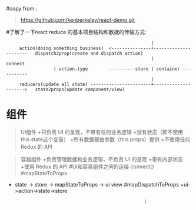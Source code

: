 #copy from :

> https://github.com/kenberkeley/react-demo.git


#了解了一下react reduce 的基本项目结构和数据的传输方式:
```
                                                       |
     action(doing something business)  <---------------+----------------------   dispatch2prop(create and dispatch action)
                                                       |             connect
                  | action.type        ----------store | container -----------
                                                       |
     reducers(update all state) -----------------------+--------------------->   state2props(update component/view)
```
     
 # 组件
>UI组件
+只负责 UI 的呈现，不带有任何业务逻辑
+没有状态（即不使用this.state这个变量）
+所有数据都由参数（this.props）提供
+不使用任何 Redux 的 API

>容器组件
+负责管理数据和业务逻辑，不负责 UI 的呈现
+带有内部状态
+使用 Redux 的 API
#UI和容易组件之间的连接
>connect()
#mapStateToProps
+ state -> store -> mapStateToProps -> ui view
#mapDispatchToProps
+ui->action->state->store

     
     
                                                       |

